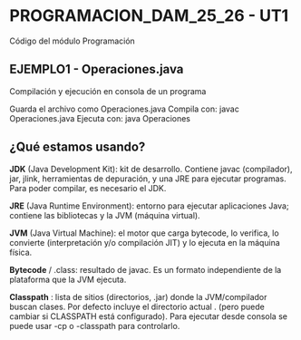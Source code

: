 # PROGRAMACION\_DAM\_25\_26 - UT1

Código del módulo Programación

## EJEMPLO1 - Operaciones.java
Compilación y ejecución en consola de un programa

Guarda el archivo como Operaciones.java
Compila con: javac Operaciones.java
Ejecuta con:  java Operaciones



## ¿Qué estamos usando? 
**JDK** (Java Development Kit): kit de desarrollo. Contiene javac (compilador), jar, jlink, herramientas de depuración, y una JRE para ejecutar programas. Para poder compilar, es necesario el JDK.

**JRE** (Java Runtime Environment): entorno para ejecutar aplicaciones Java; contiene las bibliotecas y la JVM (máquina virtual).

**JVM** (Java Virtual Machine): el motor que carga bytecode, lo verifica, lo convierte (interpretación y/o compilación JIT) y lo ejecuta en la máquina física.

**Bytecode** / .class: resultado de javac. Es un formato independiente de la plataforma que la JVM ejecuta.

**Classpath** : lista de sitios (directorios, .jar) donde la JVM/compilador buscan clases. Por defecto incluye el directorio actual . (pero puede cambiar si CLASSPATH está configurado).
  Para ejecutar desde consola se puede usar -cp o -classpath para controlarlo.

